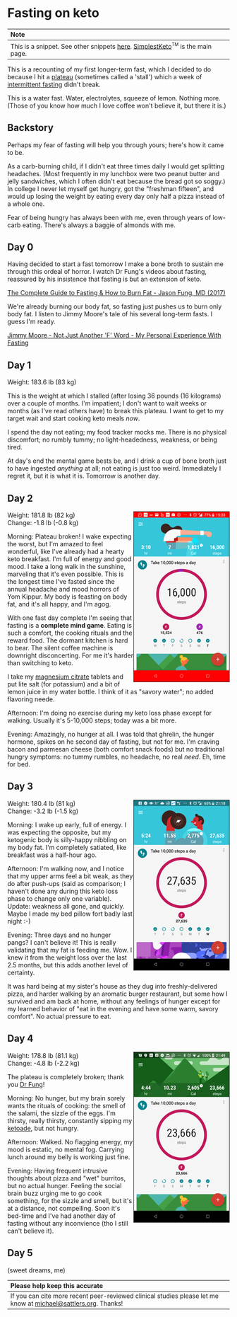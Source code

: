 # Fasting on keto

| Note |
| :--- |
| This is a snippet. See other snippets [here](https://github.com/mickeys/lose-weight-keto/tree/master/snippets). [SimplestKeto](https://github.com/mickeys/lose-weight-keto/blob/master/simplest-keto-how-to-start.md)<sup><font size="-2">TM</font></sup> is the main page. |

This is a recounting of my first longer-term fast, which I decided to do because I hit a [plateau](./plateaus_and_stalls.md) (sometimes called a 'stall') which a week of [intermittent fasting](intermittent_fasting.md) didn't break.

This is a water fast. Water, electrolytes, squeeze of lemon. Nothing more. (Those of you know how much I love coffee won't believe it, but there it is.)

## Backstory

Perhaps my fear of fasting will help you through yours; here's how it came to be.

As a carb-burning child, if I didn't eat three times daily I would get splitting headaches. (Most frequently in my lunchbox were two peanut butter and jelly sandwiches, which I often didn't eat because the bread got so soggy.) In college I never let myself get hungry, got the "freshman fifteen", and would up losing the weight by eating every day only half a pizza instead of a whole one.

Fear of being hungry has always been with me, even through years of low-carb eating. There's always a baggie of almonds with me.

## Day 0

Having decided to start a fast tomorrow I make a bone broth to sustain me through this ordeal of horror. I watch Dr Fung's videos about fasting, reassured by his insistence that fasting is but an extension of keto.

[The Complete Guide to Fasting & How to Burn Fat - Jason Fung, MD (2017)](http://www.youtube.com/watch?v=n3dwizlGaRI)

We're already burning our body fat, so fasting just pushes us to burn only body fat. I listen to Jimmy Moore's tale of his several long-term fasts. I guess I'm ready.

[Jimmy Moore - Not Just Another 'F' Word - My Personal Experience With Fasting](http://www.youtube.com/watch?v=aQuDq5aGXAA)

## Day 1

Weight: 183.6 lb (83 kg)

This is the weight at which I stalled (after losing 36 pounds (16 kilograms) over a couple of months. I'm impatient; I don't want to wait weeks or months (as I've read others have) to break this plateau. I want to get to my target wait and start cooking keto meals _now_.

I spend the day not eating; my food tracker mocks me. There is no physical discomfort; no rumbly tummy; no light-headedness, weakness, or being tired.

At day's end the mental game bests be, and I drink a cup of bone broth just to have ingested _anything_ at all; not eating is just too weird. Immediately I regret it, but it is what it is. Tomorrow is another day.

## Day 2

<img src="../i/20180123-153305_16k_steps-sm.png" align="right" border="1">

Weight: 181.8 lb (82 kg)<br>
Change: -1.8 lb (-0.8 kg)

Morning: Plateau broken! I wake expecting the worst, but I'm amazed to feel wonderful, like I've already had a hearty keto breakfast. I'm full of energy and good mood. I take a long walk in the sunshine, marveling that it's even possible. This is the longest time I've fasted since the annual  headache and mood horrors of Yom Kippur. My body is feasting on body fat, and it's all happy, and I'm agog.

With one fast day complete I'm seeing that fasting is a **complete mind game**. Eating is such a comfort, the cooking rituals and the reward food. The dormant kitchen is hard to bear. The silent coffee machine is downright disconcerting. For me it's harder than switching to keto.

I take my [magnesium citrate](snippets/magnesium_bioavailability.md) tablets and put lite salt (for potassium) and a bit of lemon juice in my water bottle. I think of it as "savory water"; no added flavoring neede.

Afternoon: I'm doing no exercise during my keto loss phase except for walking. Usually it's 5-10,000 steps; today was a bit more.

Evening: Amazingly, no hunger at all. I was told that ghrelin, the hunger hormone, spikes on he second day of fasting, but not for me. I'm craving bacon and parmesan cheese (both comfort snack foods) but no traditional hungry symptoms: no tummy rumbles, no headache, no real _need_. Eh, time for bed.
<br clear="right">

## Day 3

<img src="../i/20180124-211826_27k_steps_sm.png" align="right" border="1">

Weight: 180.4 lb (81 kg)<br>
Change: -3.2 lb (-1.5 kg)

Morning: I wake up early, full of energy. I was expecting the opposite, but my ketogenic body is silly-happy nibbling on my body fat. I'm completely satiated, like breakfast was a half-hour ago.

Afternoon: I'm walking now, and I notice that my upper arms feel a bit weak, as they do after push-ups (said as comparison; I haven't done any during this keto loss phase to change only one variable). Update: weakness all gone, and quickly. Maybe I made my bed pillow fort badly last night :-)

Evening: Three days and no hunger pangs? I can't believe it! This is really validating that my fat is feeding me. Wow. I knew it from the weight loss over the last 2.5 months, but this adds another level of certainty.

It was hard being at my sister's house as they dug into freshly-delivered pizza, and harder walking by an aromatic burger restaurant, but some how I survived and am back at home, without any feelings of hunger except for my learned behavior of "eat in the evening and have some warm, savory comfort". No actual pressure to eat.
<br clear="right">

## Day 4

<img src="../i/20180125-214949_26k_steps-sm.png" align="right" border="1">

Weight: 178.8 lb (81.1 kg)<br>
Change: -4.8 lb (-2.2 kg)

The plateau is completely broken; thank you [Dr Fung](http://www.youtube.com/watch?v=n3dwizlGaRI)!

Morning: No hunger, but my brain sorely wants the rituals of cooking: the smell of the salami, the sizzle of the eggs. I'm thirsty, really thirsty, constantly sipping my [ketoade](./ketoade.md), but not hungry.

Afternoon: Walked. No flagging energy, my mood is estatic, no mental fog. Carrying lunch around my belly is working just fine.

Evening: Having frequent intrusive thoughts about pizza and "wet" burritos, but no actual hunger. Feeling the social brain buzz urging me to go cook something, for the sizzle and smell, but it's at a distance, not compelling. Soon it's bed-time and I've had another day of fasting without any inconvience (tho I still can't believe it).

## Day 5

(sweet dreams, me)

| Please help keep this accurate |
| :--- |
| If you can cite more recent peer-reviewed clinical studies please let me know at  <a href='&#109;ai&#108;to&#58;&#109;%69c%68&#97;el%&#52;0&#115;&#97;&#116;&#116;le&#37;&#55;2&#115;&#37;2E&#37;6F%72&#103;'>mich&#97;&#101;&#108;&#64;sa&#116;tler&#115;&#46;org</a>. Thanks!